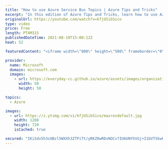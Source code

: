 ```yaml
---
title: "How to use Azure Service Bus Topics | Azure Tips and Tricks"
excerpt: "In this edition of Azure Tips and Tricks, learn how to use Azure Service Bus Topics.    For more tips and tricks, visit: https://aka.ms/azuretipsandtricks  Get started with 12 months of free services and $200 USD in credit. Create your free account today with Microsoft Azure: https://aka.ms/att/free"
originalUrl: https://youtube.com/watch?v=kfjUSibSico
type: video
price: Free
length: PT4M31S
publishedDateTime: 2021-08-10T15:00:12Z
heat: 52

featuredContent: "<iframe width=\"800\" height=\"500\" frameborder=\"0\" src=\"https://www.youtube.com/embed/kfjUSibSico\" allow=\"accelerometer; autoplay; encrypted-media; gyroscope; picture-in-picture\" allowfullscreen></iframe>"

provider:
  name: Microsoft
  domain: microsoft.com
  images:
    - url: https://everyday-cc.github.io/azure/assets/images/organizations/microsoft.com-50x50.jpg
      width: 50
      height: 50

topics:
  - Azure

images:
  - url: https://i.ytimg.com/vi/kfjUSibSico/maxresdefault.jpg
    width: 1280
    height: 720
    isCached: true

secured: "IKiSdv5h3sOBzl5WXXh3ZTPiTt/yRKZ0wRDvNOCv7IU6UNYhVGj+I1bVTSkwHh2DqlF/HmpSEERCaqsZE5PgRWi+SoPclX2vhx1dWvUTMfiD41bQ7Bv5tp7PAlwe8ybnJLVpWm/WwUqqTyuZMYKQy8p/jMwxXQVZ7EH1AggvKvG4M7popZfXa99KNy73Fs5TfopNtkIlHVDWySKgLXWeb8YnI9fPn1pzkCiIL07NK/RMuTW6+8U4oh3IYjlj2XPthgD0IiK0ROrjfrPkE9lZUm4pTimFWJNy+9kC4CFvQmRzps8Qtbtu6HDNHyyP5uY+jLByXzbVY1b8ZECTDEgtSrjE51pQvQUtxVmSaR5n9LyoY1siXC3D+NYBHmgvYR866S7hIVWgn4sjN+gCjecXhQwjL7JpqsZTUdED6mwCqIA=;1bmtVCruhdZlA3+lAfclnQ=="
---
```


